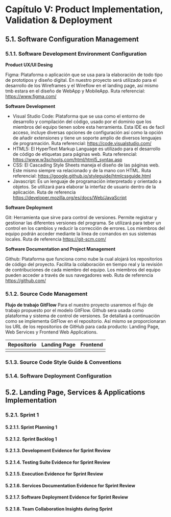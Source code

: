 # **Capítulo V: Product Implementation, Validation & Deployment**

## **5.1. Software Configuration Management**
### **5.1.1. Software Development Environment Configuration**

**Product UX/UI Desing**

Figma: Plataforma o aplicación que se usa para la elaboración de todo tipo de prototipos y diseño digital. En nuestro proyecto será utilizado para el desarrollo de los Wireframes y el Wireflow en el landing page, así mismo tmb estara en el diseño de WebApp y MobileApp.
Ruta referencial: https://www.figma.com/

**Software Development**

* Visual Studio Code: Plataforma que se usa como el entorno de desarrollo y compilación del código, usado por el dominio que los miembros del equipo tienen sobre esta herramienta. Esta IDE es de facil acceso, incluye diversas opciones de configuración así como la opción de añadir extensiones y tiene un soporte amplio de diversos lenguajes de programación.
  Ruta referencial: https://code.visualstudio.com/
* HTML5: El HyperText Markup Language es utilizado para el desarrollo de código de etiquetas para páginas web.
  Ruta referencial: https://www.w3schools.com/html/html5_syntax.asp
* CSS: El Cascading Style Sheets maneja el diseño de las páginas web. Este mismo siempre va relacionado y de la mano con HTML.
  Ruta referencial: https://google.github.io/styleguide/htmlcssguide.html
* Javascript: Es un lenguaje de programación interpretado y orientado a objetos. Se utilizará para elaborar la interfaz de usuario dentro de la aplicación.
  Ruta de referencia https://developer.mozilla.org/es/docs/Web/JavaScript

**Software Deployment**

Git: Herramienta que sirve para control de versiones. Permite registrar y gestionar las diferentes versiones del programa. Se utilizará para teber un control en los cambios y reducir la corrección de errores. Los miembros del equipo podrán acceder mediante la línea de comandos en sus sistemas locales.
Ruta de referencia https://git-scm.com/

**Software Documentation and Project Management**

Github: Plataforma que funciona como nube la cual alojará los repositorios de código del proyecto. Facilita la colaboración en tiempo real y la revisión de contribuciones de cada miembro del equipo. Los miembros del equipo pueden acceder a través de sus navegadores web. 
Ruta de referencia https://github.com/

### **5.1.2. Source Code Management**

**Flujo de trabajo GitFlow**
Para el nuestro proyecto usaremos el flujo de trabajo propuesto por el modelo GitFlow. Github sera usada como plataforma y sistema de control de versiones. Se detallará a continuación como se implementa GitFlow en el repositorio. Así mismo se proporcionaran los URL de los repositorios de GitHub para cada producto: Landing Page, Web Services y Frontend Web Applications.

|     Repositorio     |     Landing Page     |       Frontend       |
| :-----------------: | :------------------: | :------------------: |
|                     |                      |                      |

### **5.1.3. Source Code Style Guide & Conventions**


### **5.1.4. Software Deployment Configuration**

## **5.2. Landing Page, Services & Applications Implementation**
### **5.2.1. Sprint 1**
#### **5.2.1.1. Sprint Planning 1**

#### **5.2.1.2. Sprint Backlog 1**


#### **5.2.1.3. Development Evidence for Sprint Review**

#### **5.2.1.4. Testing Suite Evidence for Sprint Review**


#### **5.2.1.5. Execution Evidence for Sprint Review**

#### **5.2.1.6. Services Documentation Evidence for Sprint Review**

#### **5.2.1.7. Software Deployment Evidence for Sprint Review**



#### **5.2.1.8. Team Collaboration Insights during Sprint**


